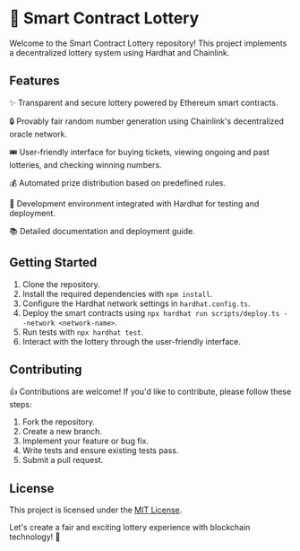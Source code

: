 # 🎰 Smart Contract Lottery

Welcome to the Smart Contract Lottery repository! This project implements a decentralized lottery system using Hardhat and Chainlink.

## Features

✨ Transparent and secure lottery powered by Ethereum smart contracts.

🔒 Provably fair random number generation using Chainlink's decentralized oracle network.

🎟️ User-friendly interface for buying tickets, viewing ongoing and past lotteries, and checking winning numbers.

💰 Automated prize distribution based on predefined rules.

🔧 Development environment integrated with Hardhat for testing and deployment.

📚 Detailed documentation and deployment guide.

## Getting Started

1. Clone the repository.
2. Install the required dependencies with `npm install`.
3. Configure the Hardhat network settings in `hardhat.config.ts`.
4. Deploy the smart contracts using `npx hardhat run scripts/deploy.ts --network <network-name>`.
5. Run tests with `npx hardhat test`.
6. Interact with the lottery through the user-friendly interface.

## Contributing

👍 Contributions are welcome! If you'd like to contribute, please follow these steps:

1. Fork the repository.
2. Create a new branch.
3. Implement your feature or bug fix.
4. Write tests and ensure existing tests pass.
5. Submit a pull request.

## License

This project is licensed under the [MIT License](LICENSE).

Let's create a fair and exciting lottery experience with blockchain technology! 🚀
